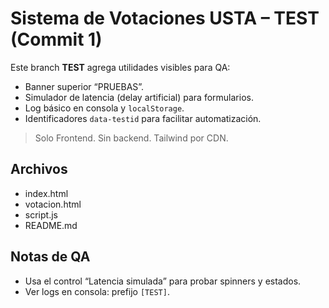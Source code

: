 # Sistema de Votaciones USTA – TEST (Commit 1)

Este branch **TEST** agrega utilidades visibles para QA:
- Banner superior “PRUEBAS”.
- Simulador de latencia (delay artificial) para formularios.
- Log básico en consola y `localStorage`.
- Identificadores `data-testid` para facilitar automatización.

> Solo Frontend. Sin backend. Tailwind por CDN.

## Archivos
- index.html
- votacion.html
- script.js
- README.md

## Notas de QA
- Usa el control “Latencia simulada” para probar spinners y estados.
- Ver logs en consola: prefijo `[TEST]`.
